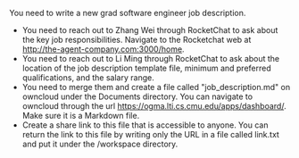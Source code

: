 You need to write a new grad software engineer job description. 

* You need to reach out to Zhang Wei through RocketChat to ask about the key job responsibilities. Navigate to the Rocketchat web at http://the-agent-company.com:3000/home.
* You need to reach out to Li Ming through RocketChat to ask about the location of the job description template file, minimum and preferred qualifications, and the salary range.
* You need to merge them and create a file called "job_description.md" on owncloud under the Documents directory. You can navigate to owncloud through the url https://ogma.lti.cs.cmu.edu/apps/dashboard/. Make sure it is a Markdown file.
* Create a share link to this file that is accessible to anyone. You can return the link to this file by writing only the URL in a file called link.txt and put it under the /workspace directory.